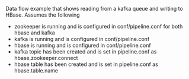 Data flow example that shows reading from a kafka queue and writing to HBase.
Assumes the following
- zookeeper is running and is configured in conf/pipeline.conf for both hbase and kafka
- kafka is running and is configured in conf/pipeline.conf
- hbase is running and is configured in conf/pipeline.conf
- kafka topic has been created and is set in pipeline.conf as hbase.zookeeper.connect
- hbase table has been created and is set in pipeline.conf as hbase.table.name


